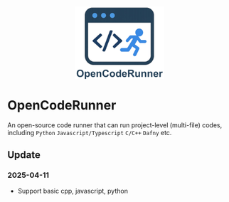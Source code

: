 <div align="center">
  <img src="https://github.com/OpenCodeRunner/OpenCodeRunner/blob/main/assets/opencoderunner_v3_marginborder.png" alt="OpenCodeRunner Logo" width="200"/>
</div>


# OpenCodeRunner
An open-source code runner that can run project-level (multi-file) codes, including `Python` `Javascript/Typescript` `C/C++` `Dafny` etc.

## Update

### 2025-04-11
- Support basic cpp, javascript, python
